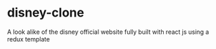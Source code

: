 # disney-clone
A look alike of  the disney official website fully built with react js using a redux template
